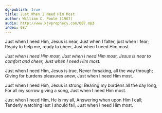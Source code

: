 ```yaml
---
dg-publish: true
title: Just When I Need Him Most
author: William C. Poole (1907)
audio: http://www.kjvprophecy.com/087.mp3
index: 087
---
```


Just when I need Him, Jesus is near,
Just when I falter, just when I fear;
Ready to help me, ready to cheer,
Just when I need Him most.

*Just when I need Him most,
Just when I need Him most,
Jesus is near to comfort and cheer,
Just when I need Him most.*

Just when I need Him, Jesus is true,
Never forsaking, all the way through;
Giving for burdens pleasures anew,
Just when I need Him most.

Just when I need Him, Jesus is strong,
Bearing my burdens all the day long;
For all my sorrow giving a song,
Just when I need Him most.

Just when I need Him, He is my all,
Answering when upon Him I call;
Tenderly watching lest I should fall,
Just when I need Him most.